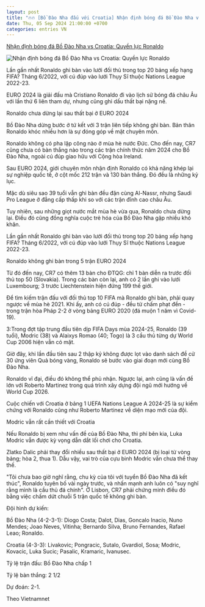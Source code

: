 ```yaml
---
layout: post
title: "🔥🔥 [Bồ Đào Nha đấu với Croatia] Nhận định bóng đá Bồ Đào Nha vs Croatia: Quyền lực Ronaldo"
date: Thu, 05 Sep 2024 21:00:00 +0700
categories: entries VN
---
```

[Nhận định bóng đá Bồ Đào Nha vs Croatia: Quyền lực Ronaldo](https://baoangiang.com.vn/nhan-dinh-bong-da-bo-dao-nha-vs-croatia-quyen-luc-ronaldo-a404526.html)

![Nhận định bóng đá Bồ Đào Nha vs Croatia: Quyền lực Ronaldo](https://images.baoangiang.com.vn/image/news/2024/20240905/thumbnail/750x450/nhan-dinh-bong-da-bo_7092_1725520099.jpg)

Lần gần nhất Ronaldo ghi bàn vào lưới đối thủ trong top 20 bảng xếp hạng FIFA? Tháng 6/2022, với cú đúp vào lưới Thụy Sĩ thuộc Nations League 2022-23.

EURO 2024 là giải đấu mà Cristiano Ronaldo đi vào lịch sử bóng đá châu Âu với lần thứ 6 liên tham dự, nhưng cũng ghi dấu thất bại nặng nề.

Ronaldo chưa dừng lại sau thất bại ở EURO 2024

Bồ Đào Nha dừng bước ở tứ kết với 3 trận liên tiếp không ghi bàn. Bản thân Ronaldo khóc nhiều hơn là sự đóng góp về mặt chuyên môn.

Ronaldo không có pha lập công nào ở mùa hè nước Đức. Cho đến nay, CR7 cũng chưa có bàn thắng nào trong các trận chính thức năm 2024 cho Bồ Đào Nha, ngoài cú đúp giao hữu với Cộng hòa Ireland.

Sau EURO 2024, giới chuyên môn nhận định Ronaldo có khả năng khép lại sự nghiệp quốc tế, ở cột mốc 212 trận và 130 bàn thắng. Đó đều là những kỷ lục.

Mặc dù siêu sao 39 tuổi vẫn ghi bàn đều đặn cùng Al-Nassr, nhưng Saudi Pro League ở đẳng cấp thấp khi so với các trận đỉnh cao châu Âu.

Tuy nhiên, sau những giọt nước mắt mùa hè vừa qua, Ronaldo chưa dừng lại. Điều đó cũng đồng nghĩa cuộc trẻ hóa của Bồ Đào Nha gặp nhiều khó khăn.

Lần gần nhất Ronaldo ghi bàn vào lưới đối thủ trong top 20 bảng xếp hạng FIFA? Tháng 6/2022, với cú đúp vào lưới Thụy Sĩ thuộc Nations League 2022-23.

Ronaldo không ghi bàn trong 5 trận EURO 2024

Từ đó đến nay, CR7 có thêm 13 bàn cho ĐTQG: chỉ 1 bàn diễn ra trước đối thủ top 50 (Slovakia). Trong các bàn còn lại, anh có 2 lần ghi vào lưới Luxembourg; 3 trước Liechtenstein hiện đứng 199 thế giới.

Để tìm kiếm trận đấu với đối thủ top 10 FIFA mà Ronaldo ghi bàn, phải quay ngược về mùa hè 2021. Khi ấy, anh có cú đúp - đều từ chấm phạt đền - trong trận hòa Pháp 2-2 ở vòng bảng EURO 2020 (đá muộn 1 năm vì Covid-19).

3:Trong đợt tập trung đầu tiên dịp FIFA Days mùa 2024-25, Ronaldo (39 tuổi), Modric (38) và Alaixys Romao (40; Togo) là 3 cầu thủ từng dự World Cup 2006 hiện vẫn có mặt.

Giờ đây, khi lần đầu tiên sau 2 thập kỷ không được lọt vào danh sách đề cử 30 ứng viên Quả bóng vàng, Ronaldo sẽ bước vào giai đoạn mới cùng Bồ Đào Nha.

Ronaldo vĩ đại, điều đó không thể phủ nhận. Ngược lại, anh cũng là vấn đề lớn với Roberto Martinez trong quá trình xây dựng đội ngũ mới hướng về World Cup 2026.

Cuộc chiến với Croatia ở bảng 1 UEFA Nations League A 2024-25 là sự kiểm chứng với Ronaldo cũng như Roberto Martinez về diện mạo mới của đội.

Modric vẫn rất cần thiết với Croatia

Nếu Ronaldo bị xem như vấn đề của Bồ Đào Nha, thì phí bên kia, Luka Modric vẫn được kỳ vọng dẫn dắt lối chơi cho Croatia.

Zlatko Dalic phải thay đổi nhiều sau thất bại ở EURO 2024 (bị loại từ vòng bảng; hòa 2, thua 1). Dẫu vậy, vai trò của cựu binh Modric vẫn chưa thể thay thế.

"Tôi chưa bao giờ nghĩ rằng, chu kỳ của tôi với tuyển Bồ Đào Nha đã kết thúc", Ronaldo tuyên bố vài ngày trước, và nhấn mạnh anh luôn có "suy nghĩ rằng mình là cầu thủ đá chính". Ở Lisbon, CR7 phải chứng minh điều đó bằng việc chấm dứt chuỗi 5 trận quốc tế không ghi bàn.

Đội hình dự kiến:

Bồ Đào Nha (4-2-3-1): Diogo Costa; Dalot, Dias, Goncalo Inacio, Nuno Mendes; Joao Neves, Vitinha; Bernardo Silva, Bruno Fernandes, Rafael Leao; Ronaldo.

Croatia (4-3-3): Livakovic; Pongracic, Sutalo, Gvardiol, Sosa; Modric, Kovacic, Luka Sucic; Pasalic, Kramaric, Ivanusec.

Tỷ lệ trận đấu: Bồ Đào Nha chấp 1

Tỷ lệ bàn thắng: 2 1/2

Dự đoán: 2-1.

Theo Vietnamnet

